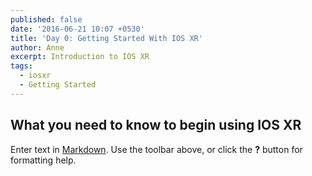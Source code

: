 ```yaml
---
published: false
date: '2016-06-21 10:07 +0530'
title: 'Day 0: Getting Started With IOS XR'
author: Anne
excerpt: Introduction to IOS XR
tags:
  - iosxr
  - Getting Started
---
```

## What you need to know to begin using IOS XR

Enter text in [Markdown](http://daringfireball.net/projects/markdown/). Use the toolbar above, or click the **?** button for formatting help.
